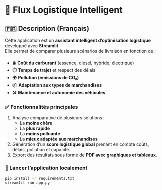 # 🚚 Flux Logistique Intelligent  

## 🇫🇷 Description (Français)  
Cette application est un **assistant intelligent d’optimisation logistique** développé avec **Streamlit**.  
Elle permet de comparer plusieurs scénarios de livraison en fonction de :  
- ⛽ **Coût du carburant** (essence, diesel, hybride, électrique)  
- ⏱️ **Temps de trajet** et respect des délais  
- 🌍 **Pollution (émissions de CO₂)**  
- 📦 **Adaptation aux types de marchandises**  
- 🛠️ **Maintenance et autonomie des véhicules**  

### ✅ Fonctionnalités principales  
1. Analyse comparative de plusieurs solutions :  
   - La **moins chère**  
   - La **plus rapide**  
   - La **moins polluante**  
   - La **mieux adaptée aux marchandises**  
2. Génération d’un **score logistique global** prenant en compte coûts, délais, pollution et capacité.  
3. Export des résultats sous forme de **PDF avec graphiques et tableaux**.  

### 🚀 Lancer l’application localement  
```bash
pip install -r requirements.txt
streamlit run app.py
